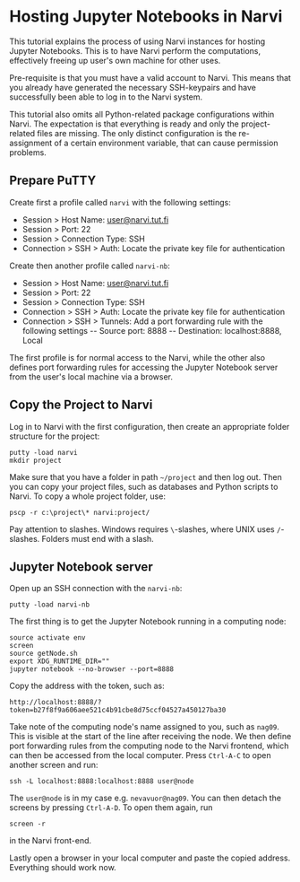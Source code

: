 # Hosting Jupyter Notebooks in Narvi

This tutorial explains the process of using Narvi instances for hosting Jupyter Notebooks. This is to have Narvi perform the computations, effectively freeing up user's own machine for other uses.

Pre-requisite is that you must have a valid account to Narvi. This means that you already have generated the necessary SSH-keypairs and have successfully been able to log in to the Narvi system.

This tutorial also omits all Python-related package configurations within Narvi. The expectation is that everything is ready and only the project-related files are missing. The only distinct configuration is the re-assignment of a certain environment variable, that can cause permission problems.

## Prepare PuTTY

Create first a profile called ``narvi`` with the following settings:

 - Session > Host Name: user@narvi.tut.fi
 - Session > Port: 22
 - Session > Connection Type: SSH
 - Connection > SSH > Auth: Locate the private key file for authentication

Create then another profile called ``narvi-nb``:

 - Session > Host Name: user@narvi.tut.fi
 - Session > Port: 22
 - Session > Connection Type: SSH
 - Connection > SSH > Auth: Locate the private key file for authentication
 - Connection > SSH > Tunnels: Add a port forwarding rule with the following settings
	-- Source port: 8888
	-- Destination: localhost:8888, Local

The first profile is for normal access to the Narvi, while the other also defines port forwarding rules for accessing the Jupyter Notebook server from the user's local machine via a browser.
	
## Copy the Project to Narvi

Log in to Narvi with the first configuration, then create an appropriate folder structure for the project:

	putty -load narvi
	mkdir project

Make sure that you have a folder in path ``~/project`` and then log out. Then you can copy your project files, such as databases and Python scripts to Narvi. To copy a whole project folder, use:

	pscp -r c:\project\* narvi:project/
	
Pay attention to slashes. Windows requires ``\``-slashes, where UNIX uses ``/``-slashes. Folders must end with a slash.	

## Jupyter Notebook server

Open up an SSH connection with the ``narvi-nb``:

	putty -load narvi-nb
	
The first thing is to get the Jupyter Notebook running in a computing node:

	source activate env
	screen
	source getNode.sh
	export XDG_RUNTIME_DIR=""
	jupyter notebook --no-browser --port=8888
	
Copy the address with the token, such as:

	http://localhost:8888/?token=b27f8f9a606aee521c4b91cbe8d75ccf04527a450127ba30
	
Take note of the computing node's name assigned to you, such as ``nag09``. This is visible at the start of the line after receiving the node. We then define port forwarding rules from the computing node to the Narvi frontend, which can then be accessed from the local computer. Press ``Ctrl-A-C`` to open another screen and run:

	ssh -L localhost:8888:localhost:8888 user@node
	
The ``user@node`` is in my case e.g. ``nevavuor@nag09``. You can then detach the screens by pressing ``Ctrl-A-D``. To open them again, run

	screen -r
	
in the Narvi front-end.
	
Lastly open a browser in your local computer and paste the copied address. Everything should work now.